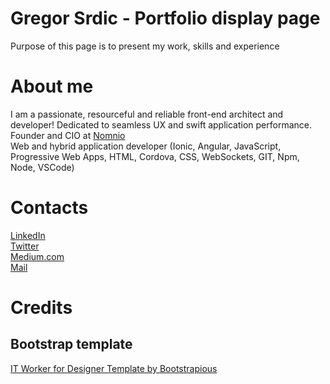 # Gregor Srdic - Portfolio display page
Purpose of this page is to present my work, skills and experience
# About me
I am a passionate, resourceful and reliable front-end architect and developer! Dedicated to seamless UX and swift application performance.   
Founder and CIO at [Nomnio](http://www.nomnio.com)     
Web and hybrid application developer (Ionic, Angular, JavaScript, Progressive Web Apps, HTML, Cordova, CSS, WebSockets, GIT, Npm, Node, VSCode)   
# Contacts
[LinkedIn](https://www.linkedin.com/in/gregorsrdic)   
[Twitter](https://twitter.com/greggsi)   
[Medium.com](https://medium.com/@gregor.srdic)   
[Mail](mailto:gregor.srdic@gmail.com)   
# Credits 
## Bootstrap template
[IT Worker for Designer Template by Bootstrapious](http://bootstrapious.com)

